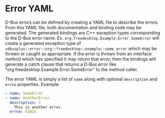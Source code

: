 # Error YAML

D-Bus errors can be defined by creating a YAML file to describe the errors. From
this YAML file, both documentation and binding code may be generated. The
generated bindings are C++ exception types corresponding to the D-Bus error
name. Ex. `org.freedesktop.Example.Error.SomeError` will create a generated
exception type of `sdbusplus::error::org::freedesktop::example::some_error`
which may be thrown or caught as appropriate. If the error is thrown from an
interface method which has specified it may return that error, then the bindings
will generate a catch clause that returns a D-Bus error like
"org.freedesktop.Example.Error.SomeError" to the method caller.

The error YAML is simply a list of `name` along with optional `description` and
`errno` properties. Example:

```yaml
- name: SomeError
- name: AnotherError
  description: >
    This is another error.
  errno: E2BIG
```
